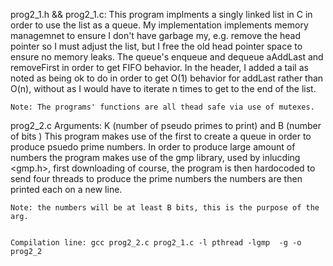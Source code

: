 prog2_1.h && prog2_1.c:
    This program implments a singly linked list in C in order to use the list
    as a queue. My implementation implements memory managemnet to ensure I don't
    have garbage my, e.g. remove the head pointer so I must adjust the list, but
    I free the old head pointer space to ensure no memory leaks.
    The queue's enqueue and dequeue aAddLast and removeFirst in order to get FIFO behavior.
    In the header, I added a tail as noted as being ok to do in order to get O(1)
    behavior for addLast rather than O(n), without as I would have to iterate n
    times to get to the end of the list.
    
    Note: The programs' functions are all thead safe via use of mutexes.
    
prog2_2.c
    Arguments: K (number of pseudo primes to print) and B (number of bits )
    This program makes use of the first to create a queue in order to 
    produce psuedo prime numbers. In order to produce large amount of numbers
    the program makes use of the gmp library, used by inlucding <gmp.h>, first downloading of course,
    the program is then hardocoded to send four threads to produce the prime numbers
    the numbers are then printed each on a new line.
    
    Note: the numbers will be at least B bits, this is the purpose of the arg. 
    
    
    Compilation line: gcc prog2_2.c prog2_1.c -l pthread -lgmp  -g -o  prog2_2

    
